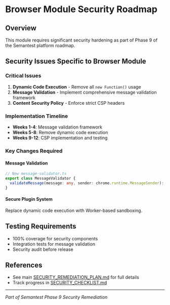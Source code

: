 # Browser Module Security Roadmap

## Overview
This module requires significant security hardening as part of Phase 9 of the Semantest platform roadmap.

## Security Issues Specific to Browser Module

### Critical Issues
1. **Dynamic Code Execution** - Remove all `new Function()` usage
2. **Message Validation** - Implement comprehensive message validation framework
3. **Content Security Policy** - Enforce strict CSP headers

### Implementation Timeline
- **Weeks 1-4**: Message validation framework
- **Weeks 5-8**: Remove dynamic code execution
- **Weeks 9-12**: CSP implementation and testing

### Key Changes Required

#### Message Validation
```typescript
// New message-validator.ts
export class MessageValidator {
  validateMessage(message: any, sender: chrome.runtime.MessageSender): ValidationResult
}
```

#### Secure Plugin System
Replace dynamic code execution with Worker-based sandboxing.

## Testing Requirements
- 100% coverage for security components
- Integration tests for message validation
- Security audit before release

## References
- See main [SECURITY_REMEDIATION_PLAN.md](../docs/SECURITY_REMEDIATION_PLAN.md) for full details
- Track progress in [SECURITY_CHECKLIST.md](../docs/SECURITY_CHECKLIST.md)

---
*Part of Semantest Phase 9 Security Remediation*